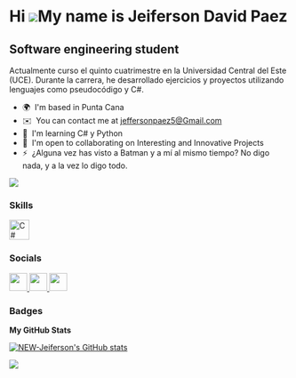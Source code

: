 Hi ![](https://user-images.githubusercontent.com/18350557/176309783-0785949b-9127-417c-8b55-ab5a4333674e.gif)My name is Jeiferson David Paez
============================================================================================================================================

Software engineering student
----------------------------

Actualmente curso el quinto cuatrimestre en la Universidad Central del Este (UCE). Durante la carrera, he desarrollado ejercicios y proyectos utilizando lenguajes como pseudocódigo y C#.

* 🌍  I'm based in Punta Cana
* ✉️  You can contact me at [jeffersonpaez5@Gmail.com](mailto:jeffersonpaez5@Gmail.com)
* 🧠  I'm learning C# y Python
* 🤝  I'm open to collaborating on Interesting and Innovative Projects
* ⚡  ¿Alguna vez has visto a Batman y a mí al mismo tiempo? No digo nada, y a la vez lo digo todo.

<a href="https://www.github.com/NEW-Jeiferson" target="_blank" rel="noreferrer"><img
src="https://img.shields.io/github/followers/NEW-Jeiferson?logo=github&style=for-the-badge&color=ffffff&labelColor=000000" /></a>

### Skills


<p align="left">
<a href="https://docs.microsoft.com/en-us/dotnet/csharp/" target="_blank" rel="noreferrer"><img src="https://raw.githubusercontent.com/danielcranney/readme-generator/main/public/icons/skills/csharp-colored.svg" width="36" height="36" alt="C#" /></a>
</p>


### Socials

<p align="left"> <a href="https://www.github.com/NEW-Jeiferson" target="_blank" rel="noreferrer"> <picture> <source media="(prefers-color-scheme: dark)" srcset="https://raw.githubusercontent.com/danielcranney/readme-generator/main/public/icons/socials/github-dark.svg" /> <source media="(prefers-color-scheme: light)" srcset="https://raw.githubusercontent.com/danielcranney/readme-generator/main/public/icons/socials/github.svg" /> <img src="https://raw.githubusercontent.com/danielcranney/readme-generator/main/public/icons/socials/github.svg" width="32" height="32" /> </picture> </a> <a href="http://www.instagram.com/d.a.v.i.d.zpz" target="_blank" rel="noreferrer"> <picture> <source media="(prefers-color-scheme: dark)" srcset="https://raw.githubusercontent.com/danielcranney/readme-generator/main/public/icons/socials/instagram-dark.svg" /> <source media="(prefers-color-scheme: light)" srcset="https://raw.githubusercontent.com/danielcranney/readme-generator/main/public/icons/socials/instagram.svg" /> <img src="https://raw.githubusercontent.com/danielcranney/readme-generator/main/public/icons/socials/instagram.svg" width="32" height="32" /> </picture> </a> <a href="https://www.linkedin.com/in/Jeiferson D. Paez" target="_blank" rel="noreferrer"> <picture> <source media="(prefers-color-scheme: dark)" srcset="https://raw.githubusercontent.com/danielcranney/readme-generator/main/public/icons/socials/linkedin-dark.svg" /> <source media="(prefers-color-scheme: light)" srcset="https://raw.githubusercontent.com/danielcranney/readme-generator/main/public/icons/socials/linkedin.svg" /> <img src="https://raw.githubusercontent.com/danielcranney/readme-generator/main/public/icons/socials/linkedin.svg" width="32" height="32" /> </picture> </a></p>

### Badges

<b>My GitHub Stats</b>

<a href="http://www.github.com/NEW-Jeiferson"><img src="https://github-readme-stats.vercel.app/api?username=NEW-Jeiferson&show_icons=true&hide=&count_private=true&title_color=a855f7&text_color=ffffff&icon_color=ffffff&bg_color=000000&hide_border=true&show_icons=true" alt="NEW-Jeiferson's GitHub stats" /></a>

<a href="http://www.github.com/NEW-Jeiferson"><img src="https://github-readme-streak-stats.herokuapp.com/?user=NEW-Jeiferson&stroke=ffffff&background=000000&ring=a855f7&fire=a855f7&currStreakNum=ffffff&currStreakLabel=a855f7&sideNums=ffffff&sideLabels=ffffff&dates=ffffff&hide_border=true" /></a>
